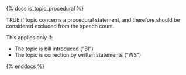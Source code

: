 {% docs is_topic_procedural %}

TRUE if topic concerns a procedural statement, and therefore should be considered excluded from the speech count.

This applies only if:

* The topic is bill introduced ("BI")
* The topic is correction by written statements ("WS")

{% enddocs %}
